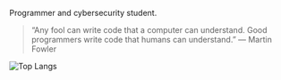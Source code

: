 Programmer and cybersecurity student.

> “Any fool can write code that a computer can understand. Good programmers write code that humans can understand.”
― Martin Fowler

![Top Langs](https://github-readme-stats.vercel.app/api/top-langs/?username=camishollmann&theme=merko)

